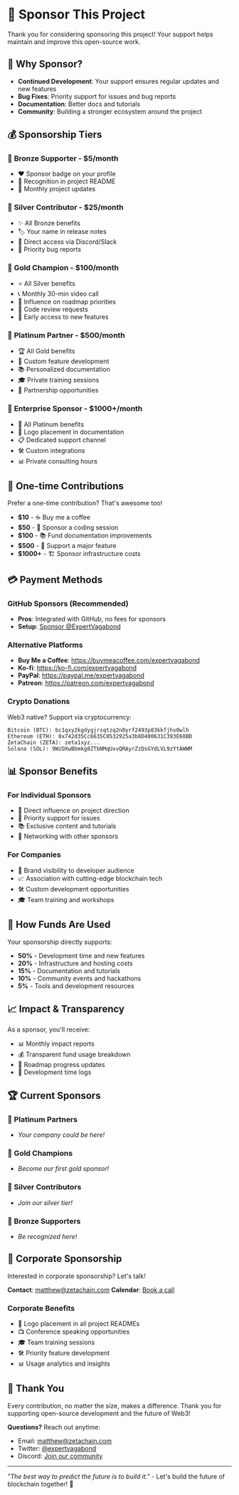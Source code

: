 # 💖 Sponsor This Project

Thank you for considering sponsoring this project! Your support helps maintain and improve this open-source work.

## 🌟 Why Sponsor?

- **Continued Development**: Your support ensures regular updates and new features
- **Bug Fixes**: Priority support for issues and bug reports
- **Documentation**: Better docs and tutorials
- **Community**: Building a stronger ecosystem around the project

## 💰 Sponsorship Tiers

### 🥉 **Bronze Supporter** - $5/month
- ❤️ Sponsor badge on your profile
- 🙏 Recognition in project README
- 📧 Monthly project updates

### 🥈 **Silver Contributor** - $25/month
- ✨ All Bronze benefits
- 🏷️ Your name in release notes
- 💬 Direct access via Discord/Slack
- 🐛 Priority bug reports

### 🥇 **Gold Champion** - $100/month
- ⭐ All Silver benefits
- 📞 Monthly 30-min video call
- 🎯 Influence on roadmap priorities
- 📝 Code review requests
- 🚀 Early access to new features

### 💎 **Platinum Partner** - $500/month
- 🏆 All Gold benefits
- 🔧 Custom feature development
- 📚 Personalized documentation
- 🎓 Private training sessions
- 🤝 Partnership opportunities

### 🚀 **Enterprise Sponsor** - $1000+/month
- 🌟 All Platinum benefits
- 🏢 Logo placement in documentation
- 📋 Dedicated support channel
- 🛠️ Custom integrations
- 📊 Private consulting hours

## 🎁 One-time Contributions

Prefer a one-time contribution? That's awesome too!

- **$10** - ☕ Buy me a coffee
- **$50** - 🍕 Sponsor a coding session
- **$100** - 📚 Fund documentation improvements
- **$500** - 🚀 Support a major feature
- **$1000+** - 🏗️ Sponsor infrastructure costs

## 💳 Payment Methods

### **GitHub Sponsors** (Recommended)
- **Pros**: Integrated with GitHub, no fees for sponsors
- **Setup**: [Sponsor @ExpertVagabond](https://github.com/sponsors/ExpertVagabond)

### **Alternative Platforms**
- **Buy Me a Coffee**: https://buymeacoffee.com/expertvagabond
- **Ko-fi**: https://ko-fi.com/expertvagabond
- **PayPal**: https://paypal.me/expertvagabond
- **Patreon**: https://patreon.com/expertvagabond

### **Crypto Donations**
Web3 native? Support via cryptocurrency:

```
Bitcoin (BTC): bc1qxy2kgdygjrsqtzq2n0yrf2493p83kkfjhx0wlh
Ethereum (ETH): 0x742d35Cc6635C0532925a3b8D400631C393E68BD
ZetaChain (ZETA): zeta1xyz...
Solana (SOL): 9WzDXwBbmkg8ZTbNMqUxvQRAyrZzDsGYdLVL9zYtAWWM
```

## 📊 Sponsor Benefits

### **For Individual Sponsors**
- 🎯 Direct influence on project direction
- 🐛 Priority support for issues
- 📚 Exclusive content and tutorials
- 🤝 Networking with other sponsors

### **For Companies**
- 🏢 Brand visibility to developer audience
- 📈 Association with cutting-edge blockchain tech
- 🛠️ Custom development opportunities
- 🎓 Team training and workshops

## 🎯 How Funds Are Used

Your sponsorship directly supports:

- **50%** - Development time and new features
- **20%** - Infrastructure and hosting costs
- **15%** - Documentation and tutorials
- **10%** - Community events and hackathons
- **5%** - Tools and development resources

## 📈 Impact & Transparency

As a sponsor, you'll receive:
- 📊 Monthly impact reports
- 💰 Transparent fund usage breakdown
- 🎯 Roadmap progress updates
- 📝 Development time logs

## 🏆 Current Sponsors

### 💎 Platinum Partners
- *Your company could be here!*

### 🥇 Gold Champions
- *Become our first gold sponsor!*

### 🥈 Silver Contributors
- *Join our silver tier!*

### 🥉 Bronze Supporters
- *Be recognized here!*

## 🤝 Corporate Sponsorship

Interested in corporate sponsorship? Let's talk!

**Contact**: matthew@zetachain.com
**Calendar**: [Book a call](https://calendly.com/expertvagabond)

### **Corporate Benefits**
- 🏢 Logo placement in all project READMEs
- 📺 Conference speaking opportunities
- 🎓 Team training sessions
- 🛠️ Priority feature development
- 📊 Usage analytics and insights

## 🙏 Thank You

Every contribution, no matter the size, makes a difference. Thank you for supporting open-source development and the future of Web3!

**Questions?** Reach out anytime:
- Email: matthew@zetachain.com
- Twitter: [@expertvagabond](https://x.com/expertvagabond)
- Discord: [Join our community](https://discord.gg/zetachain)

---

*"The best way to predict the future is to build it."* - Let's build the future of blockchain together! 🚀
